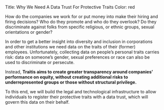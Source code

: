Title: Why We Need A Data Trust For Protective Traits
Color: red

How do the companies we work for or put money into make their hiring and firing decisions? Who do they promote and who do they overlook? Do they discriminate against folks from specific religious, or ethnic groups, sexual orientations or gender? 

In order to get a better insight into diversity and inclusion in corporations and other institutions we need data on the traits of their (former) employees. Unfortunately, collecting data on people’s personal traits carries risk: data on someone’s gender, sexual preferences or race can also be used to discriminate or persecute.

Instead, __Traitis aims to create greater transparency around companies’ performance on equity, without creating additional risks to underrepresented groups or those without structural privilege.__

To this end, we will build the legal and technological infrastructure to allow individuals to register their protective traits with a data trust, which will govern this data on their behalf. 



